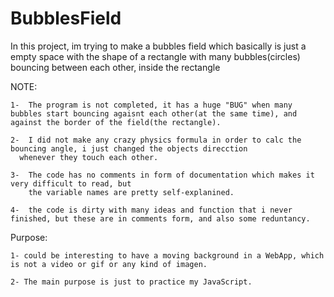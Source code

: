 # BubblesField
In this project, im trying to make a bubbles field which basically is just a empty space with the shape of a rectangle 
  with many bubbles(circles) bouncing between each other, inside the rectangle
  
  NOTE:
  
    1-  The program is not completed, it has a huge "BUG" when many bubbles start bouncing agaisnt each other(at the same time), and against the border of the field(the rectangle). 
  
    2-  I did not make any crazy physics formula in order to calc the bouncing angle, i just changed the objects direcction 
      whenever they touch each other.
      
    3-  The code has no comments in form of documentation which makes it very difficult to read, but 
        the variable names are pretty self-explanined. 
     
    4-  the code is dirty with many ideas and function that i never finished, but these are in comments form, and also some reduntancy.
  
  Purpose:
    
    1- could be interesting to have a moving background in a WebApp, which is not a video or gif or any kind of imagen.
    
    2- The main purpose is just to practice my JavaScript.
